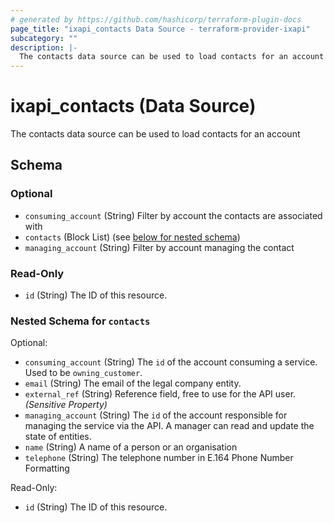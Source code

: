 ```yaml
---
# generated by https://github.com/hashicorp/terraform-plugin-docs
page_title: "ixapi_contacts Data Source - terraform-provider-ixapi"
subcategory: ""
description: |-
  The contacts data source can be used to load contacts for an account
---
```


# ixapi_contacts (Data Source)

The contacts data source can be used to load contacts for an account



<!-- schema generated by tfplugindocs -->
## Schema

### Optional

- `consuming_account` (String) Filter by account the contacts are associated with
- `contacts` (Block List) (see [below for nested schema](#nestedblock--contacts))
- `managing_account` (String) Filter by account managing the contact

### Read-Only

- `id` (String) The ID of this resource.

<a id="nestedblock--contacts"></a>
### Nested Schema for `contacts`

Optional:

- `consuming_account` (String) The `id` of the account consuming a service.  Used to be `owning_customer`.
- `email` (String) The email of the legal company entity.
- `external_ref` (String) Reference field, free to use for the API user. *(Sensitive Property)*
- `managing_account` (String) The `id` of the account responsible for managing the service via the API. A manager can read and update the state of entities.
- `name` (String) A name of a person or an organisation
- `telephone` (String) The telephone number in E.164 Phone Number Formatting

Read-Only:

- `id` (String) The ID of this resource.


